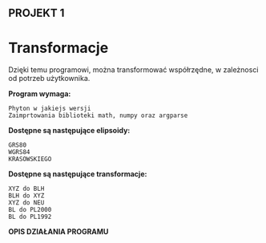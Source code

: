 ## PROJEKT 1
# Transformacje

Dzięki temu programowi, można transformować współrzędne, w zależnosci od potrzeb użytkownika.

**Program wymaga:**
```
Phyton w jakiejs wersji
Zaimprtowania biblioteki math, numpy oraz argparse
```

**Dostępne są następujące elipsoidy:**
```
GRS80
WGRS84
KRASOWSKIEGO
```

**Dostępne są następujące transformacje:**
```
XYZ do BLH
BLH do XYZ
XYZ do NEU
BL do PL2000
BL do PL1992
```

**OPIS DZIAŁANIA PROGRAMU**





